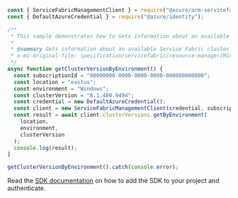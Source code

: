 ```javascript
const { ServiceFabricManagementClient } = require("@azure/arm-servicefabric");
const { DefaultAzureCredential } = require("@azure/identity");

/**
 * This sample demonstrates how to Gets information about an available Service Fabric cluster code version by environment.
 *
 * @summary Gets information about an available Service Fabric cluster code version by environment.
 * x-ms-original-file: specification/servicefabric/resource-manager/Microsoft.ServiceFabric/stable/2021-06-01/examples/ClusterVersionsGetByEnvironment_example.json
 */
async function getClusterVersionByEnvironment() {
  const subscriptionId = "00000000-0000-0000-0000-000000000000";
  const location = "eastus";
  const environment = "Windows";
  const clusterVersion = "6.1.480.9494";
  const credential = new DefaultAzureCredential();
  const client = new ServiceFabricManagementClient(credential, subscriptionId);
  const result = await client.clusterVersions.getByEnvironment(
    location,
    environment,
    clusterVersion
  );
  console.log(result);
}

getClusterVersionByEnvironment().catch(console.error);
```

Read the [SDK documentation](https://github.com/Azure/azure-sdk-for-js/blob/%40azure%2Farm-servicefabric_2.0.1/sdk/servicefabric/arm-servicefabric/README.md) on how to add the SDK to your project and authenticate.
